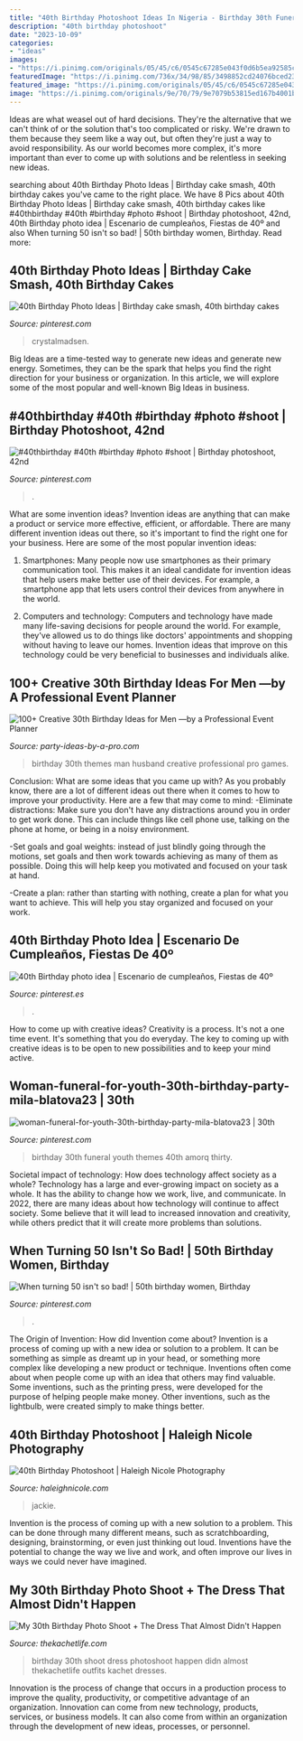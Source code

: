 ```yaml
---
title: "40th Birthday Photoshoot Ideas In Nigeria - Birthday 30th Funeral Youth Themes 40th Amorq Thirty"
description: "40th birthday photoshoot"
date: "2023-10-09"
categories:
- "ideas"
images:
- "https://i.pinimg.com/originals/05/45/c6/0545c67285e043f0d6b5ea92585c5b59.jpg"
featuredImage: "https://i.pinimg.com/736x/34/98/85/3498852cd24076bced23874418b2e404.jpg"
featured_image: "https://i.pinimg.com/originals/05/45/c6/0545c67285e043f0d6b5ea92585c5b59.jpg"
image: "https://i.pinimg.com/originals/9e/70/79/9e7079b53815ed167b4001b17f6aa7fb.jpg"
---
```



Ideas are what weasel out of hard decisions. They're the alternative that we can't think of or the solution that's too complicated or risky. We're drawn to them because they seem like a way out, but often they're just a way to avoid responsibility. As our world becomes more complex, it's more important than ever to come up with solutions and be relentless in seeking new ideas.

	

		
searching about 40th Birthday Photo Ideas | Birthday cake smash, 40th birthday cakes you've came to the right place. We have 8 Pics about 40th Birthday Photo Ideas | Birthday cake smash, 40th birthday cakes like #40thbirthday #40th #birthday #photo #shoot | Birthday photoshoot, 42nd, 40th Birthday photo idea | Escenario de cumpleaños, Fiestas de 40º and also When turning 50 isn&#039;t so bad! | 50th birthday women, Birthday. Read more:
		
    
## 40th Birthday Photo Ideas | Birthday Cake Smash, 40th Birthday Cakes

<img loading=lazy src="https://i.pinimg.com/736x/ba/89/6f/ba896fd47414918971ead6df87519fe2.jpg" onerror="this.onerror=null;this.src='https://tse1.mm.bing.net/th?id=OIP.iZsqG2SP4v0tSR_WgGHVCwHaK9&amp;pid=15.1';" alt="40th Birthday Photo Ideas | Birthday cake smash, 40th birthday cakes">

_Source: pinterest.com_

>crystalmadsen. 

	

Big Ideas are a time-tested way to generate new ideas and generate new energy. Sometimes, they can be the spark that helps you find the right direction for your business or organization. In this article, we will explore some of the most popular and well-known Big Ideas in business.

    
## #40thbirthday #40th #birthday #photo #shoot | Birthday Photoshoot, 42nd

<img loading=lazy src="https://i.pinimg.com/736x/34/98/85/3498852cd24076bced23874418b2e404.jpg" onerror="this.onerror=null;this.src='https://tse1.mm.bing.net/th?id=OIP.VF5MLJCmWrukyeRjbVBs7gHaJV&amp;pid=15.1';" alt="#40thbirthday #40th #birthday #photo #shoot | Birthday photoshoot, 42nd">

_Source: pinterest.com_

>. 

	

What are some invention ideas?
Invention ideas are anything that can make a product or service more effective, efficient, or affordable. There are many different invention ideas out there, so it's important to find the right one for your business. Here are some of the most popular invention ideas:
1. Smartphones: Many people now use smartphones as their primary communication tool. This makes it an ideal candidate for invention ideas that help users make better use of their devices. For example, a smartphone app that lets users control their devices from anywhere in the world.

2. Computers and technology: Computers and technology have made many life-saving decisions for people around the world. For example, they've allowed us to do things like doctors' appointments and shopping without having to leave our homes. Invention ideas that improve on this technology could be very beneficial to businesses and individuals alike.


    
## 100+ Creative 30th Birthday Ideas For Men —by A Professional Event Planner

<img loading=lazy src="http://www.party-ideas-by-a-pro.com/image-files/30thbirthdayideasformen.jpg" onerror="this.onerror=null;this.src='https://tse2.mm.bing.net/th?id=OIP._1g_hZCmXaQT887NIFF55wHaHa&amp;pid=15.1';" alt="100+ Creative 30th Birthday Ideas for Men —by a Professional Event Planner">

_Source: party-ideas-by-a-pro.com_

>birthday 30th themes man husband creative professional pro games. 

	

Conclusion: What are some ideas that you came up with?
As you probably know, there are a lot of different ideas out there when it comes to how to improve your productivity. Here are a few that may come to mind:
-Eliminate distractions: Make sure you don't have any distractions around you in order to get work done. This can include things like cell phone use, talking on the phone at home, or being in a noisy environment.

-Set goals and goal weights: instead of just blindly going through the motions, set goals and then work towards achieving as many of them as possible. Doing this will help keep you motivated and focused on your task at hand.

-Create a plan: rather than starting with nothing, create a plan for what you want to achieve. This will help you stay organized and focused on your work.

    
## 40th Birthday Photo Idea | Escenario De Cumpleaños, Fiestas De 40º

<img loading=lazy src="https://i.pinimg.com/originals/9e/70/79/9e7079b53815ed167b4001b17f6aa7fb.jpg" onerror="this.onerror=null;this.src='https://tse4.mm.bing.net/th?id=OIP.-sQ-THKbPwn4PIq2sgohrQHaLH&amp;pid=15.1';" alt="40th Birthday photo idea | Escenario de cumpleaños, Fiestas de 40º">

_Source: pinterest.es_

>. 

	

How to come up with creative ideas?
Creativity is a process. It's not a one time event. It's something that you do everyday. The key to coming up with creative ideas is to be open to new possibilities and to keep your mind active.

    
## Woman-funeral-for-youth-30th-birthday-party-mila-blatova23 | 30th

<img loading=lazy src="https://i.pinimg.com/originals/05/45/c6/0545c67285e043f0d6b5ea92585c5b59.jpg" onerror="this.onerror=null;this.src='https://tse1.mm.bing.net/th?id=OIP.UpsAPACAIYk9iQuHCCXx6wHaNE&amp;pid=15.1';" alt="woman-funeral-for-youth-30th-birthday-party-mila-blatova23 | 30th">

_Source: pinterest.com_

>birthday 30th funeral youth themes 40th amorq thirty. 

	

Societal impact of technology: How does technology affect society as a whole?
Technology has a large and ever-growing impact on society as a whole. It has the ability to change how we work, live, and communicate. In 2022, there are many ideas about how technology will continue to affect society. Some believe that it will lead to increased innovation and creativity, while others predict that it will create more problems than solutions.

    
## When Turning 50 Isn&#039;t So Bad! | 50th Birthday Women, Birthday

<img loading=lazy src="https://i.pinimg.com/originals/6d/5c/d6/6d5cd6edcf45b816655e618523d6960d.jpg" onerror="this.onerror=null;this.src='https://tse4.mm.bing.net/th?id=OIP.WNFKwO75vQzqwGBYKjwYSgHaLH&amp;pid=15.1';" alt="When turning 50 isn&#039;t so bad! | 50th birthday women, Birthday">

_Source: pinterest.com_

>. 

	

The Origin of Invention: How did Invention come about?
Invention is a process of coming up with a new idea or solution to a problem. It can be something as simple as dreamt up in your head, or something more complex like developing a new product or technique. Inventions often come about when people come up with an idea that others may find valuable. Some inventions, such as the printing press, were developed for the purpose of helping people make money. Other inventions, such as the lightbulb, were created simply to make things better.

    
## 40th Birthday Photoshoot | Haleigh Nicole Photography

<img loading=lazy src="https://haleighnicole.com/wp-content/uploads/2019/07/40th-Birthday-Photoshoot-Orlando-Portrait-Photographer_0035-2.jpg" onerror="this.onerror=null;this.src='https://tse3.mm.bing.net/th?id=OIP.xRT2yjL5q-nYRRks7qp79gHaE9&amp;pid=15.1';" alt="40th Birthday Photoshoot | Haleigh Nicole Photography">

_Source: haleighnicole.com_

>jackie. 

	

Invention is the process of coming up with a new solution to a problem. This can be done through many different means, such as scratchboarding, designing, brainstorming, or even just thinking out loud. Inventions have the potential to change the way we live and work, and often improve our lives in ways we could never have imagined.

    
## My 30th Birthday Photo Shoot + The Dress That Almost Didn&#039;t Happen

<img loading=lazy src="https://thekachetlife.com/wp-content/uploads/2017/08/Kachet30_-9-1.jpg" onerror="this.onerror=null;this.src='https://tse2.mm.bing.net/th?id=OIP.ZyzOp2UewHguR1N_O1UVUQHaLH&amp;pid=15.1';" alt="My 30th Birthday Photo Shoot + The Dress That Almost Didn&#039;t Happen">

_Source: thekachetlife.com_

>birthday 30th shoot dress photoshoot happen didn almost thekachetlife outfits kachet dresses. 

	

Innovation is the process of change that occurs in a production process to improve the quality, productivity, or competitive advantage of an organization. Innovation can come from new technology, products, services, or business models. It can also come from within an organization through the development of new ideas, processes, or personnel.

